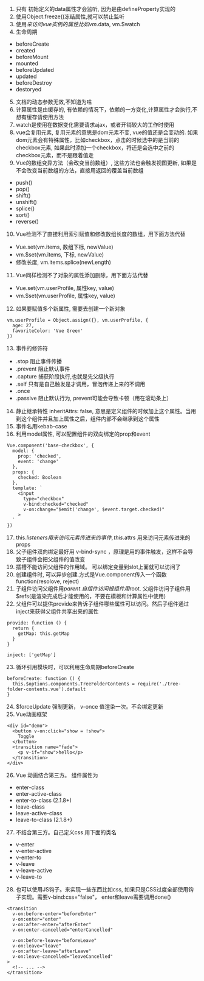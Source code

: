 1. 只有 初始定义的data属性才会监听, 因为是由defineProperty实现的
2. 使用Object.freeze()冻结属性,就可以禁止监听
3. 使用$来访问vue实例的属性比如 vm.$data, vm.$watch
4. 生命周期
- beforeCreate
- created
- beforeMount
- mounted
- beforeUpdated
- updated
- beforeDestroy
- destoryed
5. 文档的动态参数无效,不知道为啥
6.  计算属性是由缓存的, 有依赖的情况下，依赖的一方变化,计算属性才会执行,不想有缓存请使用方法
7. watch是使用在数据变化需要请求ajax，或者开销较大的工作时使用
8. vue会复用元素, 复用元素的意思是dom元素不变, vue的值还是会变动的. 如果dom元素会有特殊属性，比如checkbox，点击的时候选中的是当前的checkbox元素, 如果此时添加一个checkbox，将还是会选中之前的checkbox元素，而不是跟着值走
9. Vue的数组变异方法（会改变当前数组）, 这些方法也会触发视图更新, 如果是不会改变当前数组的方法，直接用返回的覆盖当前数组
- push()
- pop()
- shift()
- unshift()
- splice()
- sort()
- reverse()
10. Vue检测不了直接利用索引赋值和修改数组长度的数组，用下面方法代替
- Vue.set(vm.items, 数组下标, newValue)
- vm.$set(vm.items, 下标, newValue)
- 修改长度, vm.items.splice(newLength)
11. Vue同样检测不了对象的属性添加删除，用下面方法代替
- Vue.set(vm.userProfile, 属性key, value)
- vm.$set(vm.userProfile, 属性key, value)
12. 如果要赋值多个新属性, 需要去创建一个新对象
```
vm.userProfile = Object.assign({}, vm.userProfile, {
  age: 27,
  favoriteColor: 'Vue Green'
})
```
13. 事件的修饰符
- .stop              阻止事件传播
- .prevent           阻止默认事件
- .capture           捕获阶段执行,也就是先父级执行
- .self              只有是自己触发是才调用，冒泡传递上来的不调用
- .once
- .passive           阻止默认行为, prevent可能会导致卡顿（用在滚动条上）
14. 静止继承特性 inheritAttrs: false, 意思是定义组件的时候加上这个属性。当用到这个组件并且加上属性之后，组件内部不会继承到这个属性
15. 事件名用kebab-case
16. 利用model属性, 可以配置组件的双向绑定的prop和event
```
Vue.component('base-checkbox', {
  model: {
    prop: 'checked',
    event: 'change'
  },
  props: {
    checked: Boolean
  },
  template: `
    <input
      type="checkbox"
      v-bind:checked="checked"
      v-on:change="$emit('change', $event.target.checked)"
    >
  `
})
```
17. this.$listeners  用来访问元素传进来的事件, this.$attrs 用来访问元素传进来的props
18. 父子组件双向绑定最好用 v-bind-sync ，原理是用的事件触发，这样不会导致子组件会把父组件的值改变
19. 插槽不能访问父组件的作用域。 可以绑定变量到slot上面就可以访问了
20. 创建组件时, 可以异步创建.方式是Vue.component传入一个函数function(resolove, reject)
21. 子组件访问父组件用$parent. 自组件访问根组件用$root. 父组件访问子组件用$refs(是渲染完成后才能使用的，不要在模板和计算属性中使用)
22. 父组件可以提供provide来告诉子组件哪些属性可以访问。然后子组件通过inject来获得父组件共享出来的属性
```
provide: function () {
  return {
    getMap: this.getMap
  }
}
```
```
inject: ['getMap']
```
23. 循环引用模块时，可以利用生命周期beforeCreate
```
beforeCreate: function () {
  this.$options.components.TreeFolderContents = require('./tree-folder-contents.vue').default
}
```
24.  $forceUpdate 强制更新， v-once 值渲染一次。不会绑定更新
25. Vue动画框架
```
<div id="demo">
  <button v-on:click="show = !show">
    Toggle
  </button>
  <transition name="fade">
    <p v-if="show">hello</p>
  </transition>
</div>
```
26. Vue 动画结合第三方。 组件属性为
- enter-class
- enter-active-class
- enter-to-class (2.1.8+)
- leave-class
- leave-active-class
- leave-to-class (2.1.8+)
27. 不结合第三方。自己定义css 用下面的类名
- v-enter
- v-enter-active
- v-enter-to
- v-leave
- v-leave-active
- v-leave-to
28. 也可以使用JS钩子。来实现一些东西比如css, 如果只是CSS过度全部使用钩子实现。需要v-bind:css="false"， enter和leave需要调用done()
```
<transition
  v-on:before-enter="beforeEnter"
  v-on:enter="enter"
  v-on:after-enter="afterEnter"
  v-on:enter-cancelled="enterCancelled"

  v-on:before-leave="beforeLeave"
  v-on:leave="leave"
  v-on:after-leave="afterLeave"
  v-on:leave-cancelled="leaveCancelled"
>
  <!-- ... -->
</transition>
```
